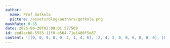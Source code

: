 ```yaml
---
author:
  name: Prof Gotkola
  picture: /assets/blog/authors/gotkola.png
maskRate: 0.35
date: 2025-06-30T02:00:01.577569
id: eed2acb8-5555-11f0-b564-71e1480f5e87
content: '[[0, 0, 9, 8, 0, 2, 1, 4, 6], [2, 4, 3, 0, 0, 6, 0, 0, 0], [8, 0, 1, 5, 4, 9, 3, 0, 0], [9, 0, 6, 0, 5, 0, 7, 2, 1], [5, 3, 2, 0, 9, 1, 0, 6, 0], [4, 1, 7, 0, 2, 8, 0, 3, 5], [3, 7, 0, 2, 1, 0, 6, 8, 0], [1, 2, 0, 0, 6, 0, 4, 5, 0], [6, 9, 5, 4, 8, 0, 0, 1, 3]]'
---
```

